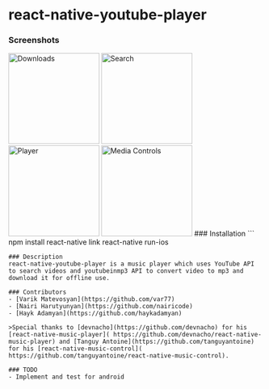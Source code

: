 # react-native-youtube-player
### Screenshots
<img src="https://res.cloudinary.com/just/image/upload/v1485982719/ice_screenshot_20170201-125648_ngjhbo.png" alt="Downloads" width="180"/>
<img src="https://res.cloudinary.com/just/image/upload/v1485982719/ice_screenshot_20170201-125703_cyvdki.png" alt="Search" width="180px"/>
<img src="https://res.cloudinary.com/just/image/upload/v1485982719/ice_screenshot_20170201-125722_uwmi4s.png" alt="Player" width="180px"/>
<img src="https://res.cloudinary.com/just/image/upload/v1485982720/ice_screenshot_20170201-125744_dotdqh.png" alt="Media Controls" width="180px"/>
### Installation
```
npm install
react-native link
react-native run-ios

```
### Description
react-native-youtube-player is a music player which uses YouTube API to search videos and youtubeinmp3 API to convert video to mp3 and download it for offline use.

### Contributors
- [Varik Matevosyan](https://github.com/var77)
- [Nairi Harutyunyan](https://github.com/nairicode)
- [Hayk Adamyan](https://github.com/haykadamyan)

>Special thanks to [devnacho](https://github.com/devnacho) for his [react-native-music-player]( https://github.com/devnacho/react-native-music-player) and [Tanguy Antoine](https://github.com/tanguyantoine) for his [react-native-music-control]( https://github.com/tanguyantoine/react-native-music-control).

### TODO
- Implement and test for android
